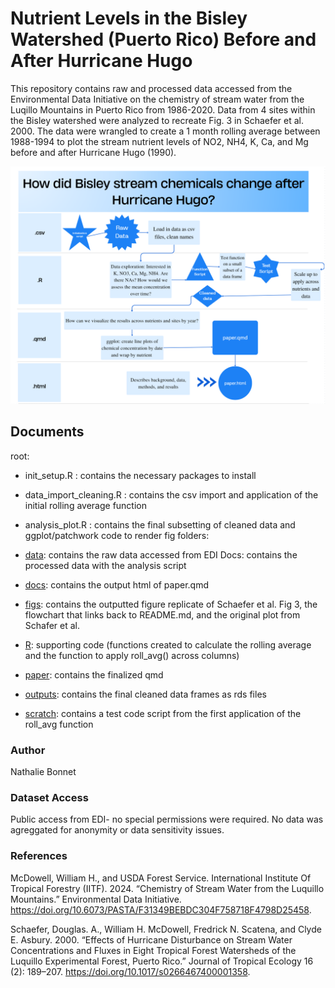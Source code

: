 # Nutrient Levels in the Bisley Watershed (Puerto Rico) Before and After Hurricane Hugo

This repository contains raw and processed data accessed from the Environmental Data Initiative on the chemistry of stream water from the Luqillo Mountains in Puerto Rico from 1986-2020. Data from 4 sites within the Bisley watershed were analyzed to recreate Fig. 3 in Schaefer et al. 2000. The data were wrangled to create a 1 month rolling average between 1988-1994 to plot the stream nutrient levels of NO2, NH4, K, Ca, and Mg before and after Hurricane Hugo (1990).

![](figs/flowchart.png)

## Documents
root: 
- init_setup.R : contains the necessary packages to install

- data_import_cleaning.R : contains the csv import and application of the initial rolling average function

- analysis_plot.R : contains the final subsetting of cleaned data and ggplot/patchwork code to render fig
folders: 
- [data](https://github.com/NatBonnet/hurricane-hugo/tree/main/data): contains the raw data accessed from EDI Docs: contains the processed data with the analysis script

- [docs](https://github.com/NatBonnet/hurricane-hugo/tree/main/docs): contains the output html of paper.qmd

- [figs](https://github.com/NatBonnet/hurricane-hugo/tree/main/figs): contains the outputted figure replicate of Schaefer et al. Fig 3, the flowchart that links back to README.md, and the original plot from Schafer et al. 

- [R](https://github.com/NatBonnet/hurricane-hugo/tree/main/R): supporting code (functions created to calculate the rolling average and the function to apply roll_avg() across columns)
- [paper](https://github.com/NatBonnet/hurricane-hugo/tree/main/paper): contains the finalized qmd
- [outputs](https://github.com/NatBonnet/hurricane-hugo/tree/main/outputs): contains the final cleaned data frames as rds files

- [scratch](https://github.com/NatBonnet/hurricane-hugo/tree/main/scratch): contains a test code script from the first application of the roll_avg function

### Author
Nathalie Bonnet

### Dataset Access

Public access from EDI- no special permissions were required. No data was agreggated for anonymity or data sensitivity issues.

### References

McDowell, William H., and USDA Forest Service. International Institute Of Tropical Forestry (IITF). 2024. “Chemistry of Stream Water from the Luquillo Mountains.” Environmental Data Initiative. <https://doi.org/10.6073/PASTA/F31349BEBDC304F758718F4798D25458>.

Schaefer, Douglas. A., William H. McDowell, Fredrick N. Scatena, and Clyde E. Asbury. 2000. “Effects of Hurricane Disturbance on Stream Water Concentrations and Fluxes in Eight Tropical Forest Watersheds of the Luquillo Experimental Forest, Puerto Rico.” Journal of Tropical Ecology 16 (2): 189–207. <https://doi.org/10.1017/s0266467400001358>.
